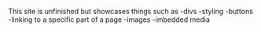 This site is unfinished but showcases things such as 
-divs
-styling
-buttons
-linking to a specific part of a page
-images
-imbedded media